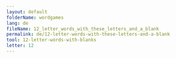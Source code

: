 ```yaml
---
layout: default
folderName: wordgames
lang: de
fileName: 12_letter_words_with_these_letters_and_a_blank
permalink: de/12-letter-words-with-these-letters-and-a-blank
tool: 12-letter-words-with-blanks
letter: 12
---
```

